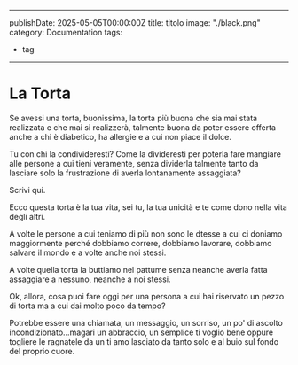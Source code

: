 
---
publishDate: 2025-05-05T00:00:00Z
title: titolo
image: "./black.png"
category: Documentation
tags:
  - tag
---

# La Torta

Se avessi una torta, buonissima, la torta più buona che sia mai stata realizzata e che mai si realizzerà, talmente buona da poter essere offerta anche a chi è diabetico, ha allergie e a cui non piace il dolce.

Tu con chi la condivideresti? Come la divideresti per poterla fare mangiare alle persone a cui tieni veramente, senza dividerla talmente tanto da lasciare solo la frustrazione di averla lontanamente assaggiata?

Scrivi qui.

Ecco questa torta è la tua vita, sei tu, la tua unicità e te come dono nella vita degli altri.

A volte le persone a cui teniamo di più non sono le dtesse a cui ci doniamo maggiormente perché dobbiamo correre, dobbiamo lavorare, dobbiamo salvare il mondo e a volte anche noi stessi.

A volte quella torta la buttiamo nel pattume senza neanche averla fatta assaggiare a nessuno, neanche a noi stessi.

Ok, allora, cosa puoi fare oggi per una persona a cui hai riservato un pezzo di torta ma a cui dai molto poco da tempo?

Potrebbe essere una chiamata, un messaggio, un sorriso, un po' di ascolto incondizionato...magari un abbraccio, un semplice ti voglio bene oppure togliere le ragnatele da un ti amo lasciato da tanto solo e al buio sul fondo del proprio cuore.